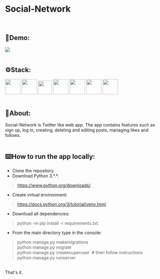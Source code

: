 # Social-Network
</br>

## 🎥Demo:
![](https://j.gifs.com/4636l0.gif)
</br>
</br>

## ⚙️Stack:
<img src="https://user-images.githubusercontent.com/113989577/195915225-f7a51108-c25f-4e79-9b4e-77e90f3e6499.png" width="50"> <img src="https://user-images.githubusercontent.com/113989577/195916338-aac36a28-5222-4525-84ff-223923605b2c.png" width="50"> <img src="https://upload.wikimedia.org/wikipedia/commons/thumb/9/97/Sqlite-square-icon.svg/2048px-Sqlite-square-icon.svg.png" width="45"> <img src="https://user-images.githubusercontent.com/113989577/195916567-b2272f97-6e76-4ed9-9abb-98e78ec0e92a.png" width="50"> <img src="https://user-images.githubusercontent.com/113989577/195917268-9fc749f5-9a72-4375-9c7d-8520dcfa4c5f.png" width="50"> <img src="https://user-images.githubusercontent.com/113989577/195917361-c0afb3bb-06c3-458c-9f64-41444f3f4300.png" width="50"> <img src="https://user-images.githubusercontent.com/113989577/195927768-05a81249-e2c7-409a-8435-692b338c8d31.png" width="50">
<br>
</br>

## 📄About:
Social-Network is Twitter like web app. The app contains features such as sign up, log in, creating, deleting and editing posts, managing likes and follows.
</br>
</br>

## ⌨️How to run the app locally:
* Clone the repository.
* Download Python 3.\*.\*.
> https://www.python.org/downloads/.
* Create virtual environment:
> https://docs.python.org/3/tutorial/venv.html.
* Download all dependencies:
> python -m pip install -r requirements.txt.
* From the main directory type in the console:
> python manage.py makemigrations  
> python manage.py migrate  
> python manage.py createsuperuser&nbsp;&nbsp;# then follow instructions  
> python manage.py runserver  
</br>
That's it.

